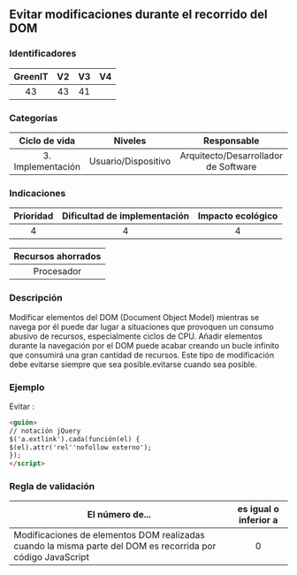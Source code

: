 ## Evitar modificaciones durante el recorrido del DOM

 ### Identificadores

 | GreenIT | V2 | V3 | V4 |
 |:-------:|:---:|:---:|:----:|
 | 43 | 43 | 41 | |

 ### Categorías

 | Ciclo de vida | Niveles | Responsable |
 |:-----------------:|:-----------:|:----------------------------:|
 | 3. Implementación | Usuario/Dispositivo | Arquitecto/Desarrollador de Software |

 ### Indicaciones

 | Prioridad | Dificultad de implementación | Impacto ecológico |
 |:--------:|:-------------------------:|:-----------------:|
 | 4 | 4 | 4 |

 | Recursos ahorrados |
 |:---------------------------------------------------------:|
 | Procesador |

 ### Descripción

Modificar elementos del DOM (Document Object Model) mientras se navega por él puede dar lugar a situaciones que 
provoquen un consumo abusivo de recursos, especialmente ciclos de CPU. Añadir elementos durante la navegación por el 
DOM puede acabar creando un bucle infinito que consumirá una gran cantidad de recursos. Este tipo de modificación debe 
evitarse siempre que sea posible.evitarse cuando sea posible.

 ### Ejemplo

 Evitar :
 ```html
 <guión>
 // notación jQuery
 $('a.extlink').cada(función(el) {
 $(el).attr('rel''nofollow externo');
 });
 </script>
 ```


 ### Regla de validación

 | El número de... | es igual o inferior a |
 |--------------------------------------------------------------------------------------------------|:------------------------:|
 | Modificaciones de elementos DOM realizadas cuando la misma parte del DOM es recorrida por código JavaScript | 0 |
